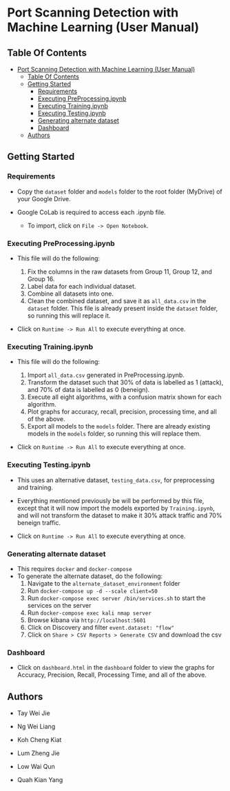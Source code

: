 # Port Scanning Detection with Machine Learning (User Manual)

## Table Of Contents

- [Port Scanning Detection with Machine Learning (User Manual)](#port-scanning-detection-with-machine-learning-user-manual)
  - [Table Of Contents](#table-of-contents)
  - [Getting Started](#getting-started)
    - [Requirements](#requirements)
    - [Executing PreProcessing.ipynb](#executing-preprocessingipynb)
    - [Executing Training.ipynb](#executing-trainingipynb)
    - [Executing Testing.ipynb](#executing-testingipynb)
    - [Generating alternate dataset](#generating-alternate-dataset)
    - [Dashboard](#dashboard)
  - [Authors](#authors)

## Getting Started

### Requirements

- Copy the `dataset` folder and `models` folder to the root folder (MyDrive) of your Google Drive.

- Google CoLab is required to access each .ipynb file.
    - To import, click on `File -> Open Notebook`.

### Executing PreProcessing.ipynb

-  This file will do the following:
    1. Fix the columns in the raw datasets from Group 11, Group 12, and Group 16.
    2. Label data for each individual dataset.
    3. Combine all datasets into one.
    4. Clean the combined dataset, and save it as `all_data.csv` in the `dataset` folder. This file is already present inside the `dataset` folder, so running this will replace it.  

- Click on `Runtime -> Run All` to execute everything at once. 

### Executing Training.ipynb

-  This file will do the following:
    1. Import  `all_data.csv` generated in PreProcessing.ipynb. 
    2. Transform the dataset such that 30% of data is labelled as 1 (attack), and 70% of data is labelled as 0 (beneign).
    3. Execute all eight algorithms, with a confusion matrix shown for each algorithm.
    4. Plot graphs for accuracy, recall, precision, processing time, and all of the above.
    5. Export all models to the `models` folder. There are already existing models in the `models` folder, so running this will replace them.

- Click on `Runtime -> Run All` to execute everything at once. 

### Executing Testing.ipynb

- This uses an alternative dataset, `testing_data.csv`, for preprocessing and training.

- Everything mentioned previously be will be performed by this file, except that it will now import the models exported by `Training.ipynb`, and will not transform the dataset to make it 30% attack traffic and 70% beneign traffic.

- Click on `Runtime -> Run All` to execute everything at once.  

### Generating alternate dataset

- This requires `docker` and `docker-compose`
- To generate the alternate dataset, do the following:
    1. Navigate to the `alternate_dataset_environment` folder
    2. Run `docker-compose up -d --scale client=50`
    3. Run `docker-compose exec server /bin/services.sh` to start the services on the server
    4. Run `docker-compose exec kali nmap server`
    5. Browse kibana via `http://localhost:5601`
    6. Click on Discovery and filter `event.dataset: "flow"`
    7. Click on `Share > CSV Reports > Generate CSV` and download the csv

### Dashboard

- Click on `dashboard.html` in the `dashboard` folder to view the graphs for Accuracy, Precision, Recall, Processing Time, and all of the above.


## Authors

- Tay Wei Jie

- Ng Wei Liang

- Koh Cheng Kiat

- Lum Zheng Jie

- Low Wai Qun

- Quah Kian Yang

 
